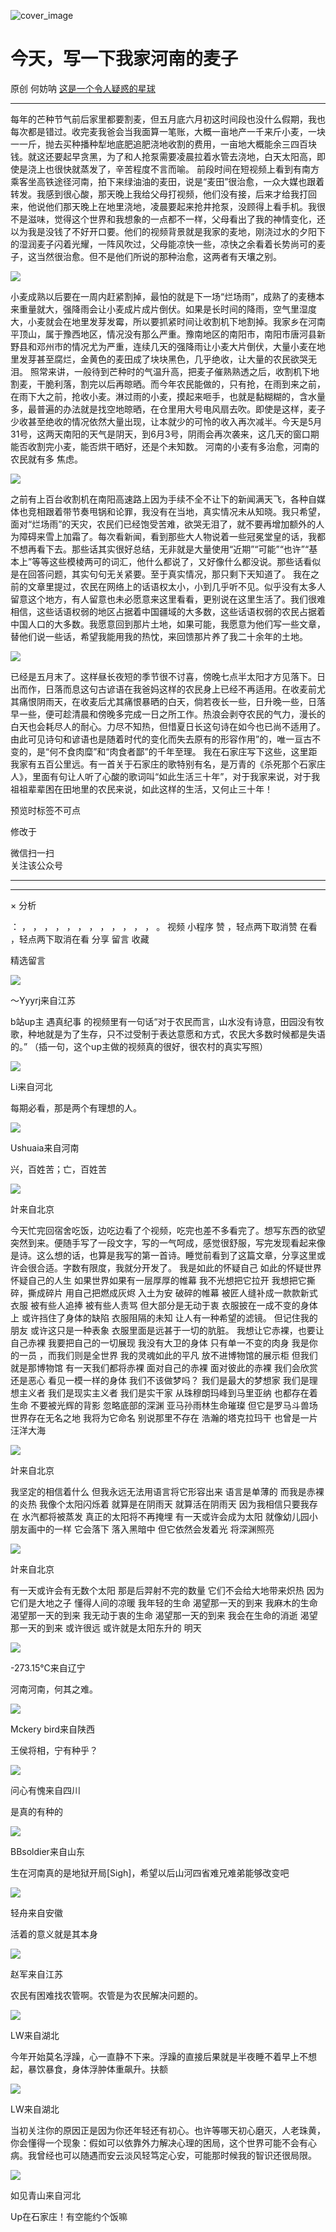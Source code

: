 ![cover_image](https://mmbiz.qpic.cn/mmbiz_jpg/UF0iaTnc0u74TH5k33lyZicawkoBcznycyIdNA427DibNdM5jyP3cQcuylSZ1Qia8ngZLZX7wwricKr3iaiafA1UlpOuQ/0?wx_fmt=jpeg)

#  今天，写一下我家河南的麦子

原创  何妨呐  [ 这是一个令人疑惑的星球 ](javascript:void\(0\);)

__ _ _ _ _

每年的芒种节气前后家里都要割麦，但五月底六月初这时间段也没什么假期，我也每次都是错过。收完麦我爸会当我面算一笔账，大概一亩地产一千来斤小麦，一块一一斤，抛去买种播种犁地底肥追肥浇地收割的费用，一亩地大概能余三四百块钱。就这还要起早贪黑，为了和人抢泵需要凌晨拉着水管去浇地，白天太阳高，即使是浇上也很快就蒸发了，辛苦程度不言而喻。
前段时间在短视频上看到有南方乘客坐高铁途径河南，拍下来绿油油的麦田，说是“麦田”很治愈，一众大媒也跟着转发。我感到很心酸，那天晚上我给父母打视频，他们没有接，后来才给我打回来，他说他们那天晚上在地里浇地，凌晨要起来抢井抢泵，没顾得上看手机。我很不是滋味，觉得这个世界和我想象的一点都不一样，父母看出了我的神情变化，还以为我是没钱了不好开口要。他们的视频背景就是我家的麦地，刚浇过水的夕阳下的湿润麦子闪着光耀，一阵风吹过，父母能凉快一些，凉快之余看着长势尚可的麦子，这当然很治愈。但不是他们所说的那种治愈，这两者有天壤之别。

![](https://mmbiz.qpic.cn/mmbiz_jpg/UF0iaTnc0u74TH5k33lyZicawkoBcznycyqefUvKf8XRKcB1Op0tib4CibaGvlwZaxH6Kyq6Z7HictAZKM8HVkr7NtQ/640?wx_fmt=jpeg)

小麦成熟以后要在一周内赶紧割掉，最怕的就是下一场“烂场雨”，成熟了的麦穗本来重量就大，强降雨会让小麦成片成片倒伏。如果是长时间的降雨，空气里湿度大，小麦就会在地里发芽发霉，所以要抓紧时间让收割机下地割掉。我家乡在河南平顶山，属于豫西地区，情况没有那么严重。豫南地区的南阳市，南阳市唐河县新野县和邓州市的情况尤为严重，连续几天的强降雨让小麦大片倒伏，大量小麦在地里发芽甚至腐烂，金黄色的麦田成了块块黑色，几乎绝收，让大量的农民欲哭无泪。
照常来讲，一般待到芒种时的气温升高，把麦子催熟熟透之后，收割机下地割麦，干脆利落，割完以后再晾晒。而今年农民能做的，只有抢，在雨到来之前，在雨下大之前，抢收小麦。淋过雨的小麦，摸起来咂手，也就是黏糊糊的，含水量多，最普遍的办法就是找空地晾晒，在仓里用大号电风扇去吹。即使是这样，麦子少收甚至绝收的情况依然大量出现，让本就少的可怜的收入再次减半。今天是5月31号，这两天南阳的天气是阴天，到6月3号，阴雨会再次袭来，这几天的窗口期能否收割完小麦，能否烘干晒好，还是个未知数。
河南的小麦有多治愈，河南的农民就有多  焦虑。

![](https://mmbiz.qpic.cn/mmbiz_jpg/UF0iaTnc0u74TH5k33lyZicawkoBcznycyx3s1gCaXsFUtQGI4vZADVe5lKR4JQuEMEP0djoyUp25NUtpbHp4E8A/640?wx_fmt=jpeg)

之前有上百台收割机在南阳高速路上因为手续不全不让下的新闻满天飞，各种自媒体也竞相跟着带节奏甩锅和论罪，我没有在当地，真实情况未从知晓。我只希望，面对“烂场雨”的天灾，农民们已经饱受苦难，欲哭无泪了，就不要再增加额外的人为障碍来雪上加霜了。每次看新闻，看到那些大人物说着一些冠冕堂皇的话，我都不想再看下去。那些话其实很好总结，无非就是大量使用“近期”“可能”“也许”“基本上”等等这些模棱两可的词汇，他什么都说了，又好像什么都没说。那些话看似是在回答问题，其实句句无关紧要。至于真实情况，那只剩下天知道了。
我在之前的文章里提过，农民在网络上的话语权太小，小到几乎听不见。似乎没有太多人留意这个地方，有人留意也未必愿意来这里看看，更别说在这里生活了。我们很难相信，这些话语权弱的地区占据着中国疆域的大多数，这些话语权弱的农民占据着中国人口的大多数。我愿意回到那片土地，如果可能，我愿意为他们写一些文章，替他们说一些话，希望我能用我的热忱，来回馈那片养了我二十余年的土地。

![](https://mmbiz.qpic.cn/mmbiz_jpg/UF0iaTnc0u74TH5k33lyZicawkoBcznycyjagSkDdYYI0uQO9wcwgiakWvlkIRXicia6rQGjhicDS8UxEzV2sSgQx31w/640?wx_fmt=jpeg)

已经是五月末了。这样昼长夜短的季节很不讨喜，傍晚七点半太阳才方见落下。日出而作，日落而息这句古谚语在我爸妈这样的农民身上已经不再适用。在收麦前尤其痛恨阴雨天，在收麦后尤其痛恨暴晒的白天，倘若夜长一些，日升晚一些，日落早一些，便可趁清晨和傍晚多完成一日之所工作。热浪会剥夺农民的气力，漫长的白天也会耗尽人的耐心。力尽不知热，但惜夏日长这句诗在如今也已尚不适用了。由此可见诗句和谚语也是随着时代的变化而失去原有的形容作用”的，唯一亘古不变的，是“何不食肉糜”和“肉食者鄙”的千年至理。
我在石家庄写下这些，这里距我家有五百公里远。有一首关于石家庄的歌特别有名，是万青的《杀死那个石家庄人》，里面有句让人听了心酸的歌词叫“如此生活三十年”，对于我家来说，对于我祖祖辈辈困在田地里的农民来说，如此这样的生活，又何止三十年！

  

预览时标签不可点

修改于

微信扫一扫  
关注该公众号





****



****



×  分析

：  ，  ，  ，  ，  ，  ，  ，  ，  ，  ，  ，  ，  。  视频  小程序  赞  ，轻点两下取消赞  在看  ，轻点两下取消在看
分享  留言  收藏

精选留言

![](http://wx.qlogo.cn/mmopen/O9pEic1aHxeahmhibBKlqcnV7XW8kuWKficqqoZlFabGlhV5zC6rc6h0UPazVXgVLKoIWTKXJGzT2qxYRG180wuaRDaaLicQs5Ox5WDJvNcFYiaicIJk6QwGZM1m36r6v5iaq4D/64)

～Yyyrj来自江苏

b站up主 遇真纪事 的视频里有一句话“对于农民而言，山水没有诗意，田园没有牧歌，种地就是为了生存，只不过受制于表达意愿和方式，农民大多数时候都是失语的。”
（插一句，这个up主做的视频真的很好，很农村的真实写照）

![](http://wx.qlogo.cn/mmopen/k0Ue4mIpaV8OukncMbTLfNcw0wVqsZn61jJ4lWAIWcGqegBL4gmsibtTGicOAHxCJHwKDhhGhia6HtkWQwOoZleVXTe99aXDxR5/64)

Li来自河北

每期必看，那是两个有理想的人。

![](http://wx.qlogo.cn/mmopen/k0Ue4mIpaVib0bV9pia3WHW8QQhWia8CyUIXLPyG5GU2jED7ZSFdmoMDnPR9GtSssugKctkaBs8Cg9ic07cicWVtdcdEtEzUOUPSYc4vHH8Qqia893C8W20rY5fojibGp9XLvrC/64)

Ushuaia来自河南

兴，百姓苦；亡，百姓苦

![](http://wx.qlogo.cn/mmopen/k0Ue4mIpaVibzcdZ0T1IcBbCCDaG8OTiav3Xianp7z149STvDVnj8AibRrgicQgl15Lj00GoH91icHa4W03vpYcyUmwdGOic2EjlkwYicte5Fj1HFEcpST3n8vfzhayDZbyDbTj8/64)

竍来自北京

今天忙完回宿舍吃饭，边吃边看了个视频，吃完也差不多看完了。想写东西的欲望突然到来。便随手写了一段文字，写的一气呵成，感觉很舒服，写完发现看起来像是诗。这么想的话，也算是我写的第一首诗。睡觉前看到了这篇文章，分享这里或许会很合适。字数有限度，我就分开发了。
我是如此的怀疑自己 如此的怀疑世界 怀疑自己的人生 如果世界如果有一层厚厚的帷幕 我不光想把它拉开 我想把它撕碎，撕成碎片 用自己把燃成灰烬 入土为安
破碎的帷幕 被匠人缝补成一款款新式衣服 被有些人追捧 被有些人责骂 但大部分是无动于衷 衣服披在一成不变的身体上 或许挡住了身体的缺陷 衣服阻隔的未知
让人有一种希望的滤镜。 但记住我的朋友 或许这只是一种表象 衣服里面是远甚于一切的肮脏。 我想让它赤裸，也要让自己赤裸 我要把自己的一切展现
我没有大卫的身体  只有单一不变的肉身 我是你的一员 ，而我们则是全世界 我的灵魂如此的平凡 放不进博物馆的展示柜 但我们就是那博物馆 有一天我们都将赤裸
面对自己的赤裸 面对彼此的赤裸 我们会欣赏还是恶心 看见一模一样的身体 我们不该做梦吗？ 我们是最大的梦想家 我们是理想主义者 我们是现实主义者
我们是实干家 从珠穆朗玛峰到马里亚纳 也都存在着生命 不要被光辉的背影 忽略底部的深渊 亚马孙雨林生命璀璨 但它是罗马斗兽场 世界存在无名之地 我将为它命名
别说那里不存在 浩瀚的塔克拉玛干 也曾是一片汪洋大海

![](http://wx.qlogo.cn/mmopen/k0Ue4mIpaVibzcdZ0T1IcBbCCDaG8OTiav3Xianp7z149STvDVnj8AibRrgicQgl15Lj00GoH91icHa4W03vpYcyUmwdGOic2EjlkwYicte5Fj1HFEcpST3n8vfzhayDZbyDbTj8/64)

竍来自北京

我坚定的相信着什么 但我永远无法用语言将它形容出来 语言是单薄的 而我是赤裸的炎热 我像个太阳闪烁着 就算是在阴雨天 就算活在阴雨天 因为我相信只要我存在
水汽都将被蒸发 真正的太阳将不再掩埋 有一天或许会成为太阳 就像幼儿园小朋友画中的一样 它会落下 落入黑暗中 但它依然会发着光 将深渊照亮

![](http://wx.qlogo.cn/mmopen/k0Ue4mIpaVibzcdZ0T1IcBbCCDaG8OTiav3Xianp7z149STvDVnj8AibRrgicQgl15Lj00GoH91icHa4W03vpYcyUmwdGOic2EjlkwYicte5Fj1HFEcpST3n8vfzhayDZbyDbTj8/64)

竍来自北京

有一天或许会有无数个太阳 那是后羿射不完的数量 它们不会给大地带来炽热 因为它们是大地之子 懂得人间的凉暖 我年轻的生命 渴望那一天的到来 我麻木的生命
渴望那一天的到来 我无动于衷的生命 渴望那一天的到来 我会在生命的消逝 渴望那一天的到来 或许很远 或许就是太阳东升的 明天

![](http://wx.qlogo.cn/mmopen/PiajxSqBRaEL7NXicTWMz6K4xeAKYg6dTp5iaLADPMX0JcmnkRjbLx9ZyKiaScicXmRib4icibnyboMoiazAurXjBCX41kWke0fEKiaDP8xkw7SgrF0XD6nUA61DRRcoAS3K6Edicxo/64)

-273.15℃来自辽宁

河南河南，何其之难。

![](http://wx.qlogo.cn/mmopen/n6tINRGwUZV6jfbRfTTI7cibcVjjyzvicabuoAOrk0Ng4YcSNPJxVCxtTRsPgpUmCks2qbsmPdzwhfkAjlkmcm7VWJl1lmazbR/64)

Mckery bird来自陕西

王侯将相，宁有种乎？

![](http://wx.qlogo.cn/mmopen/kx1BUY61tgTYM99YaEoQyIZexar98CUOusWAXokSibnvTvwr83icGnmibxXla0CQ7SqWIq7aR38UzK4KPfWNXpwjHgazkXaZB41/64)

问心有愧来自四川

是真的有种的

![](http://wx.qlogo.cn/mmopen/PiajxSqBRaELTdT0TicPiaibaBh3Bia9jtticHRw9IiaXKUvEaImOTyuuCNE4X5T4QGccKW4nSaJcjSnEZscRW0ia8CwVH64bux1s7CX37NwzBruibdY7aL68KicN0uvpWia98IZICl/64)

BBsoldier来自山东

生在河南真的是地狱开局[Sigh]，希望以后山河四省难兄难弟能够改变吧

![](http://wx.qlogo.cn/mmopen/PiajxSqBRaEJMd3QHiaCYJxS0gRYriarianhay4wNxFFiaBPCMPQlv4AV6H8E89awQ3VHQKsHDIdD9b71tVBPICWR48SVXsqgAWialRibMG4wju070tposn7TIbBwVApNOKIcWn/64)

轻舟来自安徽

活着的意义就是其本身

![](http://wx.qlogo.cn/mmopen/k0Ue4mIpaV9OGnBnKXP2zLCNK22Ltjiat1gujg3nQGL0GicTv7eJagFKGnak2IFbczr5tFVALAkQbgDpYvqHXvBcFsuV3CtKBqianOkxhNeickAhq3W3CRoOT6BicTrb5eDMX/64)

赵军来自江苏

农民有困难找农管啊。农管是为农民解决问题的。

![](http://wx.qlogo.cn/mmopen/Q3auHgzwzM4Vzs6BK6wrrcbRe3IcQRUQfjkkdXmvnjyTytIQUNLHpqtXjiclBp9TPIn3unHbNRGQO7E40MgZoEUhOcQWRLawWRvUQhbybONM/64)

LW来自湖北

今年开始莫名浮躁，心一直静不下来。浮躁的直接后果就是半夜睡不着早上不想起，暴饮暴食，身体浮肿体重飙升。扶额

![](http://wx.qlogo.cn/mmopen/Q3auHgzwzM4Vzs6BK6wrrcbRe3IcQRUQfjkkdXmvnjyTytIQUNLHpqtXjiclBp9TPIn3unHbNRGQO7E40MgZoEUhOcQWRLawWRvUQhbybONM/64)

LW来自湖北

当初关注你的原因正是因为你还年轻还有初心。也许等哪天初心磨灭，人老珠黄，你会懂得一个现象：假如可以依靠外力解决心理的困局，这个世界可能不会有心病。我曾经也可以随遇而安云淡风轻笃定心安，可能那时候我的智识还很局限。

![](http://wx.qlogo.cn/mmopen/ajNVdqHZLLDuuzUIddA742LLLZEMW1A2dWBiaNAI8W2GlSToTPG8K3U4wick8d0Q3DS0vxuaa0ODWnyS96oussJibO3p46rL5UsycXtZsoUmTYf5SKEqGq0JXW7OOw5CS30/64)

如见青山来自河北

Up在石家庄！有空能约个饭嘛


